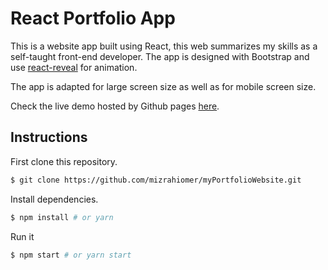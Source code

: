# React Portfolio App

This is a website app built using React, this web summarizes my skills as a self-taught front-end developer.
The app is designed with Bootstrap and use [react-reveal](https://www.react-reveal.com/) for animation.

The app is adapted for large screen size as well as for mobile screen size.

Check the live demo hosted by Github pages [here](http://mizrahiomer.github.io/myPortfolioWebsite/).

## Instructions

First clone this repository.

```bash
$ git clone https://github.com/mizrahiomer/myPortfolioWebsite.git
```

Install dependencies.

```bash
$ npm install # or yarn
```

Run it

```bash
$ npm start # or yarn start
```
